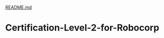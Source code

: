 [README.md](https://github.com/Mikansenpai/Certification-Level-2-for-Robocorp/files/11099490/README.md)
# Certification-Level-2-for-Robocorp
